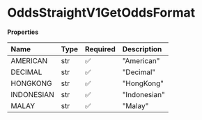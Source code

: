# OddsStraightV1GetOddsFormat

**Properties**

| Name       | Type | Required | Description  |
| :--------- | :--- | :------- | :----------- |
| AMERICAN   | str  | ✅       | "American"   |
| DECIMAL    | str  | ✅       | "Decimal"    |
| HONGKONG   | str  | ✅       | "HongKong"   |
| INDONESIAN | str  | ✅       | "Indonesian" |
| MALAY      | str  | ✅       | "Malay"      |

<!-- This file was generated by liblab | https://liblab.com/ -->
